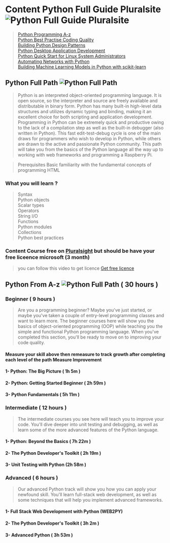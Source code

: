 # Content Python Full Guide Pluralsite ![Python Full Guide Pluralsite](https://img.shields.io/badge/-Python%20Full%20Guide%20Pluralsite-violet.svg)

> [Python Programming A-z](https://app.pluralsight.com/paths/skills/python) <br>
> [Python Best Practise Coding Quality](https://app.pluralsight.com/library/courses/python-best-practices-code-quality) <br>
> [Building Python Design Patterns](https://app.pluralsight.com/library/courses/python-design-patterns-building-more) <br>
> [Python Desktop Application Development](https://app.pluralsight.com/library/courses/python-desktop-application-development/table-of-contents) <br>
> [Python Quick Start for Linux System Administrators](https://app.pluralsight.com/library/courses/python-linux-system-administrators) <br>
> [Automating Networks with Python](https://app.pluralsight.com/library/courses/automating-networks-python/table-of-contents) <br>
> [Building Machine Learning Models in Python with scikit-learn](https://app.pluralsight.com/library/courses/python-scikit-learn-building-machine-learning-models/table-of-contents) <br>

## Python Full Path ![Python Full Path](https://img.shields.io/badge/-Python%20Full%20Path-orange.svg)

>Python is an interpreted object-oriented programming language. It is open source, so the interpreter and source are freely available and distributable in binary form. Python has many built-in high-level data structures and utilizes dynamic typing and binding, making it an excellent choice for both scripting and application development. Programming in Python can be extremely quick and productive owing to the lack of a compilation step as well as the built-in debugger (also written in Python). This fast edit-test-debug cycle is one of the main draws for programmers who wish to develop in Python, while others are drawn to the active and passionate Python community. This path will take you from the basics of the Python language all the way up to working with web frameworks and programming a Raspberry Pi.

>Prerequisites
Basic familiarity with the fundamental concepts of programming HTML
### What you will learn ?

> Syntax <br>
Python objects <br>
Scalar types <br>
Operators <br>
String I/O <br>
Functions <br>
Python modules <br>
Collections <br>
Python best practices <br>

### Content Course free on [Pluralsight](https://app.pluralsight.com/paths/skills/python) but should be have your free liceence microsoft (3 month)
> you can follow this video to get licence [Get free licence](https://www.youtube.com/watch?v=1AM6Tpbf0dI)

## Python From A-z ![Python Full Path](https://img.shields.io/badge/-Python-blue.svg) ( 30 hours )

### Beginner ( 9 hours ) <br>
> Are you a programming beginner? Maybe you've just started, or maybe you've taken a couple of entry-level programming classes and want to learn more. The beginner courses here will show you the basics of object-oriented programming (OOP) while teaching you the simple and functional Python programming language. When you've completed this section, you'll be ready to move on to improving your code quality.
#### Measure your skill above then remeasure to track growth after completing each level of the path Measure Improvement

#### 1- Python: The Big Picture ( 1h 5m )
#### 2- Python: Getting Started Beginner ( 2h 59m )
#### 3- Python Fundamentals ( 5h 11m )

### Intermediate ( 12 hours ) <br>
> The intermediate courses you see here will teach you to improve your code. You'll dive deeper into unit testing and debugging, as well as learn some of the more advanced features of the Python language.

#### 1- Python: Beyond the Basics ( 7h 22m )
#### 2- The Python Developer's Toolkit ( 2h 19m )
#### 3- Unit Testing with Python (2h 58m )

### Advanced ( 6 hours ) <br>
> Our advanced Python track will show you how you can apply your newfound skill. You'll learn full-stack web development, as well as some techniques that will help you implement advanced frameworks.

#### 1- Full Stack Web Development with Python (WEB2PY) 
#### 2- The Python Developer's Toolkit ( 3h 2m )
#### 3- Advanced Python ( 3h 53m )
